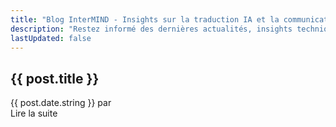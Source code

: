 ```yaml
---
title: "Blog InterMIND - Insights sur la traduction IA et la communication vidéo"
description: "Restez informé des dernières actualités, insights techniques et mises à jour produit d'InterMIND - la plateforme de traduction en temps réel alimentée par l'IA pour les communications vidéo."
lastUpdated: false
---
```


<script setup>
import { data as posts } from './posts.data'
import { renderMarkdown } from 'shared/utils/markdown'
</script>

<!-- # Blog -->

<div class="mt-8">
  <article v-for="post of posts" :key="post.url" class="mb-6 pb-10 border-b border-gray-200 dark:border-gray-700 last:border-b-0">
    <h1>
      <a :href="post.url" class="text-[var(--vp-c-text-1)]" style="text-decoration: none">{{ post.title }}</a>
    </h1>
    <div class="text-[var(--vp-c-text-2)] text-sm mt-2 flex items-center flex-nowrap">
      <span>{{ post.date.string }}</span>
      <span v-if="post.author" class="ml-2 flex items-center flex-nowrap">par&nbsp;<span v-html="renderMarkdown(post.author)"></span></span>
    </div>
    <div class="text-[var(--vp-c-text-1)] mt-4 leading-relaxed" v-if="post.description" v-html="renderMarkdown(post.description)">
    </div>
    <a :href="post.url" class="text-[var(--vp-c-brand-1)] no-underline font-medium hover:underline mt-2 inline-block">Lire la suite</a>
  </article>
</div>